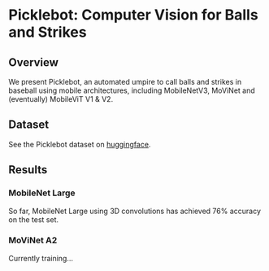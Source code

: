 # Picklebot: Computer Vision for Balls and Strikes
## Overview
We present Picklebot, an automated umpire to call balls and strikes in baseball using mobile architectures, including MobileNetV3, MoViNet and (eventually) MobileViT V1 & V2.

## Dataset
See the Picklebot dataset on [huggingface](https://huggingface.co/datasets/hbfreed/Picklebot).

## Results

### MobileNet Large
So far, MobileNet Large using 3D convolutions has achieved 76% accuracy on the test set.

### MoViNet A2
Currently training...